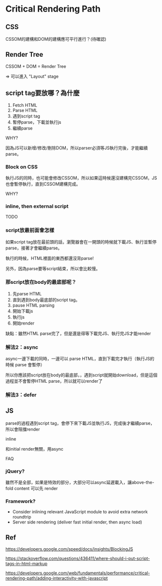 # Critical Rendering Path

## CSS

CSSOM的建構和DOM的建構應可平行進行？(待確認)

## Render Tree

CSSOM + DOM = Render Tree

=> 可以進入 "Layout" stage

## script tag要放哪？為什麼

1. Fetch HTML
2. Parse HTML
3. 遇到script tag
4. 暫停parse，下載並執行js
5. 繼續parse

WHY?

因為JS可以新增/修改/刪除DOM，所以parser必須等JS執行完後，才能繼續parse。

### Block on CSS

執行JS的同時，也可能會修改CSSOM，所以如果這時候還沒建構完CSSOM，JS也會暫停執行，直到CSSOM建構完成。

WHY?

### inline, then external script

TODO

### script放最前面會怎樣

如果script tag放在最前頭的話，瀏覽器會在一開頭的時候就下載JS、執行並暫停parse，接著才會繼續parse。

執行的時候，HTML裡面的東西都還沒背parse!

另外，因為parse要等script結束，所以會比較慢。

### 那script放在body的最底部呢？

1. 先parse HTML
2. 直到遇到body最底部的script tag。
3. pause HTML parsing
4. 開始下載js
5. 執行js
6. 開始render

缺點：雖然HTML parse完了，但是還是得等下載完JS、執行完JS才能render

### 解法2：async

async一邊下載的同時，一邊可以 parse HTML，直到下載完才執行（執行JS的時候 parse 會暫停）

所以你應該把script放在body的最底部，，遇到script就開始download，但是這個過程並不會暫停HTML parse，所以就可以render了

### 解法3：defer

## JS

parse的過程遇到script tag，會停下來下載JS並執行JS，完成後才繼續parse，所以會阻擋render

inline

和initial render無關，用async

FAQ

### jQuery?

雖然不是全部，如果是特效的部分，大部分可以async延遲載入，讓above-the-fold content 可以先 render

### Framework?

* Consider inlining relevant JavaScript module to avoid extra network roundtrip
* Server side rendering (deliver fast initial render, then async load)

## Ref

https://developers.google.com/speed/docs/insights/BlockingJS

https://stackoverflow.com/questions/436411/where-should-i-put-script-tags-in-html-markup

https://developers.google.com/web/fundamentals/performance/critical-rendering-path/adding-interactivity-with-javascript
